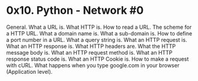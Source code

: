 <h1>0x10. Python - Network #0</h1>

General.
What a URL is.
What HTTP is.
How to read a URL.
The scheme for a HTTP URL.
What a domain name is.
What a sub-domain is.
How to define a port number in a URL.
What a query string is.
What an HTTP request is.
What an HTTP response is.
What HTTP headers are.
What the HTTP message body is.
What an HTTP request method is.
What an HTTP response status code is.
What an HTTP Cookie is.
How to make a request with cURL.
What happens when you type google.com in your browser (Application level).
